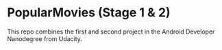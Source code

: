 # PopularMovies (Stage 1 & 2)

This repo combines the first and second project in the Android Developer Nanodegree from Udacity.
